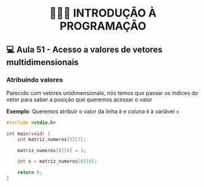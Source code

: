 <h1 align="center">👨🏻‍💻 INTRODUÇÃO À PROGRAMAÇÃO</h>

## 💻 Aula 51 - Acesso a valores de vetores multidimensionais

### Atribuindo valores

Parecido com vetores unidimensionais, nós temos que passar os índices do vetor para saber a posição que queremos acessar o valor

**Exemplo**: Queremos atribuir o valor da linha `0` e coluna `0` à variável `x`

```c
#include <stdio.h>

int main(void) {
    int matriz_numeros[5][7];

    matriz_numeros[0][0] = 3;

    int x = matriz_numeros[0][0];

    return 0;
}
```
